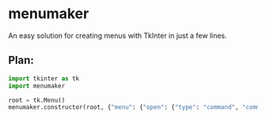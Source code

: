 # menumaker
An easy solution for creating menus with TkInter in just a few lines.

## Plan:
```python
import tkinter as tk
import menumaker

root = tk.Menu()
menumaker.constructor(root, {"menu": {"open": {"type": "command", "command": "function()"}, "check": {"type": "checkbutton", "command": "other_function()"}}})
```